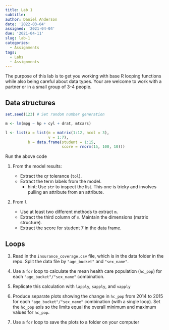 ```yaml
---
title: Lab 1
subtitle: 
author: Daniel Anderson
date: '2022-03-04'
assigned: '2021-04-04'
due: '2021-04-11'
slug: lab-1
categories:
  - Assignments
tags:
  - Labs
  - Assignments
---
```





The purpose of this lab is to get you working with base R looping functions
while also being careful about data types. Your are welcome to work with a
partner or in a small group of 3-4 people.

## Data structures

```r
set.seed(123) # Set random number generation

m <- lm(mpg ~ hp + cyl + drat, mtcars)

l <- list(a = list(m = matrix(1:12, ncol = 3),
              	   v = 1:7),
          b = data.frame(student = 1:15,
                         score = rnorm(15, 100, 10)))
```

Run the above code

1. From the model results:
	* Extract the qr tolerance (`tol`).
	* Extract the term labels from the model.
		+ hint: Use `str` to inspect the list. This one is tricky and involves
		pulling an attribute from an attribute.

2. From `l`
	+ Use at least two different methods to extract `m`.
	+ Extract the third column of `m`. Maintain the dimensions (matrix structure).
	+ Extract the score for student 7 in the data frame.




## Loops

3. Read in the `insurance_coverage.csv` file, which is in the data folder in the repo. Split the data file by `"age_bucket"` and `"sex_name"`.

4. Use a `for` loop to calculate the mean health care population (`hc_pop`) for each `"age_bucket"/"sex_name"` combination.

5. Replicate this calculation with `lapply`, `sapply`, and `vapply`

6. Produce separate plots showing the change in `hc_pop` from 2014 to 2015 for each `"age_bucket"/"sex_name"` combination (with a single loop). Set the `hc_pop` axis so the limits equal the overall minimum and maximum values for `hc_pop`.

7. Use a `for` loop to save the plots to a folder on your computer






